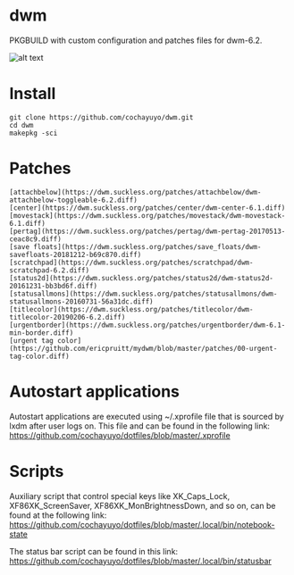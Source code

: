 # dwm
PKGBUILD with custom configuration and patches files for dwm-6.2.

![alt text](https://github.com/cochayuyo/dwm/blob/master/screenshot.png)


# Install
```
git clone https://github.com/cochayuyo/dwm.git
cd dwm
makepkg -sci
```
# Patches
```
[attachbelow](https://dwm.suckless.org/patches/attachbelow/dwm-attachbelow-toggleable-6.2.diff)
[center](https://dwm.suckless.org/patches/center/dwm-center-6.1.diff)
[movestack](https://dwm.suckless.org/patches/movestack/dwm-movestack-6.1.diff)
[pertag](https://dwm.suckless.org/patches/pertag/dwm-pertag-20170513-ceac8c9.diff)
[save floats](https://dwm.suckless.org/patches/save_floats/dwm-savefloats-20181212-b69c870.diff)
[scratchpad](https://dwm.suckless.org/patches/scratchpad/dwm-scratchpad-6.2.diff)
[status2d](https://dwm.suckless.org/patches/status2d/dwm-status2d-20161231-bb3bd6f.diff)
[statusallmons](https://dwm.suckless.org/patches/statusallmons/dwm-statusallmons-20160731-56a31dc.diff)
[titlecolor](https://dwm.suckless.org/patches/titlecolor/dwm-titlecolor-20190206-6.2.diff)
[urgentborder](https://dwm.suckless.org/patches/urgentborder/dwm-6.1-min-border.diff)
[urgent tag color](https://github.com/ericpruitt/mydwm/blob/master/patches/00-urgent-tag-color.diff)

```
# Autostart applications
Autostart applications are executed using ~/.xprofile file that is sourced by lxdm after user logs on. This file and can be found in the following link: https://github.com/cochayuyo/dotfiles/blob/master/.xprofile

# Scripts
Auxiliary script that control special keys like XK_Caps_Lock, XF86XK_ScreenSaver, XF86XK_MonBrightnessDown, and so on, can be found at the following link: https://github.com/cochayuyo/dotfiles/blob/master/.local/bin/notebook-state

The status bar script can be found in this link: https://github.com/cochayuyo/dotfiles/blob/master/.local/bin/statusbar
